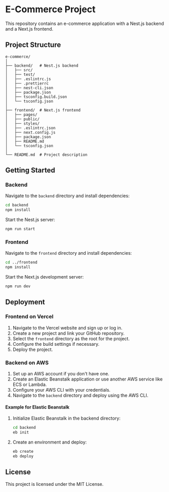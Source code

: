 # E-Commerce Project

This repository contains an e-commerce application with a Nest.js backend and a Next.js frontend.

## Project Structure

```
e-commerce/
│
├── backend/   # Nest.js backend
│   ├── src/
│   ├── test/
│   ├── .eslintrc.js
│   ├── .prettierrc
│   ├── nest-cli.json
│   ├── package.json
│   ├── tsconfig.build.json
│   └── tsconfig.json
│
├── frontend/  # Next.js frontend
│   ├── pages/
│   ├── public/
│   ├── styles/
│   ├── .eslintrc.json
│   ├── next.config.js
│   ├── package.json
│   ├── README.md
│   └── tsconfig.json
│
└── README.md  # Project description
```

## Getting Started

### Backend

Navigate to the `backend` directory and install dependencies:

```sh
cd backend
npm install
```

Start the Nest.js server:

```sh
npm run start
```

### Frontend

Navigate to the `frontend` directory and install dependencies:

```sh
cd ../frontend
npm install
```

Start the Next.js development server:

```sh
npm run dev
```

## Deployment

### Frontend on Vercel

1. Navigate to the Vercel website and sign up or log in.
2. Create a new project and link your GitHub repository.
3. Select the `frontend` directory as the root for the project.
4. Configure the build settings if necessary.
5. Deploy the project.

### Backend on AWS

1. Set up an AWS account if you don't have one.
2. Create an Elastic Beanstalk application or use another AWS service like ECS or Lambda.
3. Configure your AWS CLI with your credentials.
4. Navigate to the `backend` directory and deploy using the AWS CLI.

#### Example for Elastic Beanstalk

1. Initialize Elastic Beanstalk in the backend directory:

   ```sh
   cd backend
   eb init
   ```

2. Create an environment and deploy:

   ```sh
   eb create
   eb deploy
   ```

## License

This project is licensed under the MIT License.
